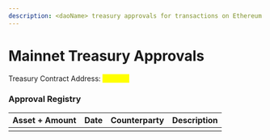 ```yaml
---
description: <daoName> treasury approvals for transactions on Ethereum Mainnet
---
```


# Mainnet Treasury Approvals

Treasury Contract Address: <mark style="color:yellow;">address</mark>

### Approval Registry <a href="#registry" id="registry"></a>

| Asset + Amount | Date | Counterparty | Description |
| -------------- | :--: | :----------: | ----------: |
|                |      |              |             |

